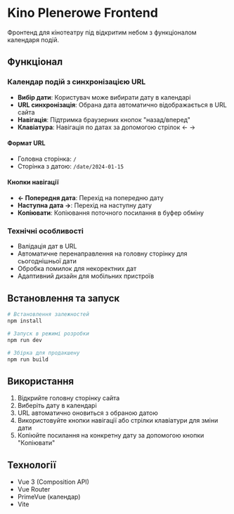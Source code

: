 # Kino Plenerowe Frontend

Фронтенд для кінотеатру під відкритим небом з функціоналом календаря подій.

## Функціонал

### Календар подій з синхронізацією URL

- **Вибір дати**: Користувач може вибирати дату в календарі
- **URL синхронізація**: Обрана дата автоматично відображається в URL сайта
- **Навігація**: Підтримка браузерних кнопок "назад/вперед"
- **Клавіатура**: Навігація по датах за допомогою стрілок ← →

#### Формат URL

- Головна сторінка: `/`
- Сторінка з датою: `/date/2024-01-15`

#### Кнопки навігації

- **← Попередня дата**: Перехід на попередню дату
- **Наступна дата →**: Перехід на наступну дату
- **Копіювати**: Копіювання поточного посилання в буфер обміну

### Технічні особливості

- Валідація дат в URL
- Автоматичне перенаправлення на головну сторінку для сьогоднішньої дати
- Обробка помилок для некоректних дат
- Адаптивний дизайн для мобільних пристроїв

## Встановлення та запуск

```bash
# Встановлення залежностей
npm install

# Запуск в режимі розробки
npm run dev

# Збірка для продакшену
npm run build
```

## Використання

1. Відкрийте головну сторінку сайта
2. Виберіть дату в календарі
3. URL автоматично оновиться з обраною датою
4. Використовуйте кнопки навігації або стрілки клавіатури для зміни дати
5. Копіюйте посилання на конкретну дату за допомогою кнопки "Копіювати"

## Технології

- Vue 3 (Composition API)
- Vue Router
- PrimeVue (календар)
- Vite
